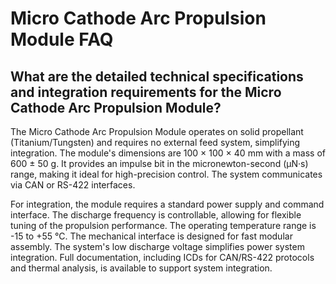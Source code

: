 # Micro Cathode Arc Propulsion Module FAQ

## What are the detailed technical specifications and integration requirements for the Micro Cathode Arc Propulsion Module?

The Micro Cathode Arc Propulsion Module operates on solid propellant (Titanium/Tungsten) and requires no external feed system, simplifying integration. The module's dimensions are 100 × 100 × 40 mm with a mass of 600 ± 50 g. It provides an impulse bit in the micronewton-second (μN·s) range, making it ideal for high-precision control. The system communicates via CAN or RS-422 interfaces.

For integration, the module requires a standard power supply and command interface. The discharge frequency is controllable, allowing for flexible tuning of the propulsion performance. The operating temperature range is -15 to +55 °C. The mechanical interface is designed for fast modular assembly. The system's low discharge voltage simplifies power system integration. Full documentation, including ICDs for CAN/RS-422 protocols and thermal analysis, is available to support system integration.
